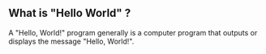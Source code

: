 ## What is "Hello World" ?

A "Hello, World!" program generally is a computer program that outputs or displays the message "Hello, World!". 
